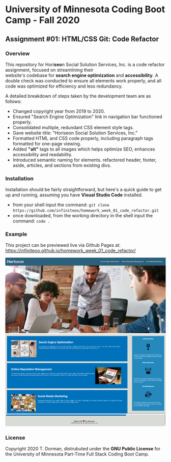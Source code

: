 # University of Minnesota Coding Boot Camp - Fall 2020 
## Assignment #01: HTML/CSS Git: Code Refactor


### Overview

This repository for Hori**seo**n Social Solution Services, Inc. is a code refactor assignment, focused on streamlining their  
website's codebase for **search engine optimization** and **accessibility**.  A double check was conducted to ensure all 
elements work properly, and all code was optimized for efficiency and less redundancy.  

A detailed breakdown of steps taken by the development team are as follows:


* Changed copyright year from 2019 to 2020.
* Ensured "Search Engine Optimization" link in navigation bar functioned properly.
* Consolidated multiple, redundant CSS element style tags.
* Gave website title: "Horiseon Social Solution Services, Inc."
* Formatted HTML and CSS code properly, including paragraph tags formatted for one-page viewing.
* Added **"alt"** tags to all images which helps optimize SEO, enhances accessibility and readability. 
* Introduced semantic naming for elements. refactored header, footer, aside, articles, and sections from existing divs.


### Installation

Installation should be fairly straightforward, but here's a quick guide to get up and running, assuming you have **Visual Studio Code** installed.

* from your shell input the command: `git clone https://github.com/infiniteoo/homework_week_01_code_refactor.git`
* once downloaded, from the working directory in the shell input the command: `code .`


### Example

This project can be previewed live via Github Pages at: https://infiniteoo.github.io/homework_week_01_code_refactor/

![screenshot of finished website #1](./assets/images/screenshot1.png)
![screenshot of finished website #2](./assets/images/screenshot2.png)
![screenshot of finished website #3](./assets/images/screenshot3.png)


### License

Copyright 2020 T. Dorman, distrubuted under the **GNU Public License** for the University of Minnesota Part-Time Full Stack Coding Boot Camp.














